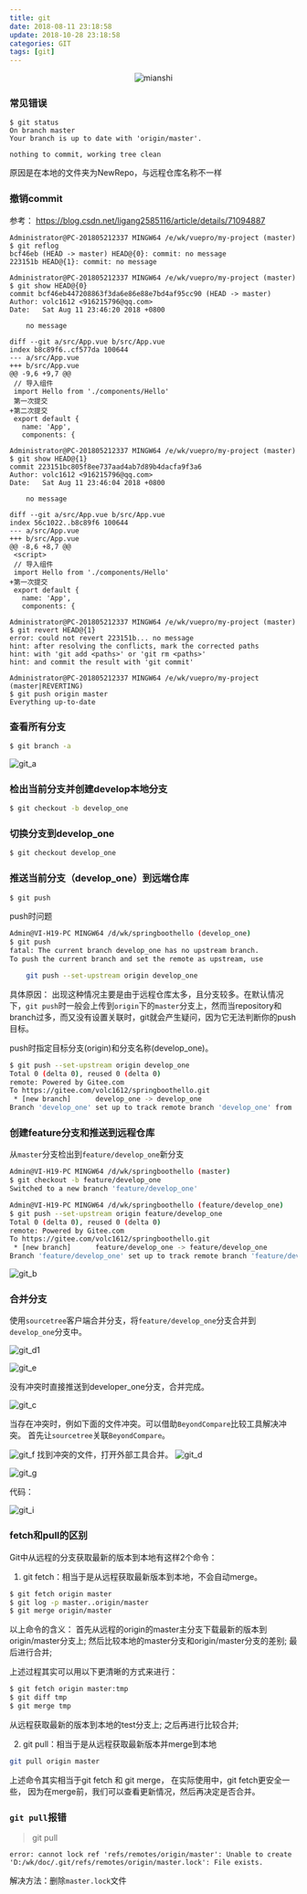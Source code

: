 ```yaml
---
title: git
date: 2018-08-11 23:18:58
update: 2018-10-28 23:18:58
categories: GIT
tags: [git]
---
```


<div align="center">
<img style="text-align: center" src="https://volc1612.gitee.io/blog/images/git/git_0.png" alt="mianshi">
</div>
<!-- more -->

### 常见错误

```
$ git status
On branch master
Your branch is up to date with 'origin/master'.

nothing to commit, working tree clean

```
原因是在本地的文件夹为NewRepo，与远程仓库名称不一样

### 撤销commit

参考： https://blog.csdn.net/ligang2585116/article/details/71094887


```
Administrator@PC-201805212337 MINGW64 /e/wk/vuepro/my-project (master)
$ git reflog
bcf46eb (HEAD -> master) HEAD@{0}: commit: no message
223151b HEAD@{1}: commit: no message

Administrator@PC-201805212337 MINGW64 /e/wk/vuepro/my-project (master)
$ git show HEAD@{0}
commit bcf46eb447208863f3da6e86e88e7bd4af95cc90 (HEAD -> master)
Author: volc1612 <916215796@qq.com>
Date:   Sat Aug 11 23:46:20 2018 +0800

    no message

diff --git a/src/App.vue b/src/App.vue
index b8c89f6..cf577da 100644
--- a/src/App.vue
+++ b/src/App.vue
@@ -9,6 +9,7 @@
 // 导入组件
 import Hello from './components/Hello'
 第一次提交
+第二次提交
 export default {
   name: 'App',
   components: {

Administrator@PC-201805212337 MINGW64 /e/wk/vuepro/my-project (master)
$ git show HEAD@{1}
commit 223151bc805f8ee737aad4ab7d89b4dacfa9f3a6
Author: volc1612 <916215796@qq.com>
Date:   Sat Aug 11 23:46:04 2018 +0800

    no message

diff --git a/src/App.vue b/src/App.vue
index 56c1022..b8c89f6 100644
--- a/src/App.vue
+++ b/src/App.vue
@@ -8,6 +8,7 @@
 <script>
 // 导入组件
 import Hello from './components/Hello'
+第一次提交
 export default {
   name: 'App',
   components: {

Administrator@PC-201805212337 MINGW64 /e/wk/vuepro/my-project (master)
$ git revert HEAD@{1}
error: could not revert 223151b... no message
hint: after resolving the conflicts, mark the corrected paths
hint: with 'git add <paths>' or 'git rm <paths>'
hint: and commit the result with 'git commit'

Administrator@PC-201805212337 MINGW64 /e/wk/vuepro/my-project (master|REVERTING)
$ git push origin master
Everything up-to-date
```

### 查看所有分支

```bash
$ git branch -a
```

![git_a](https://volc1612.gitee.io/blog/images/git/git_a.png)

### 检出当前分支并创建develop本地分支

```bash
$ git checkout -b develop_one
```

### 切换分支到develop_one

```bash
$ git checkout develop_one
```

### 推送当前分支（develop_one）到远端仓库

```bash
$ git push
```

push时问题

```bash
Admin@VI-H19-PC MINGW64 /d/wk/springboothello (develop_one)
$ git push
fatal: The current branch develop_one has no upstream branch.
To push the current branch and set the remote as upstream, use

    git push --set-upstream origin develop_one
```

具体原因： 出现这种情况主要是由于远程仓库太多，且分支较多。在默认情况下，`git push`时一般会上传到`origin`下的`master`分支上，然而当repository和branch过多，而又没有设置关联时，git就会产生疑问，因为它无法判断你的push目标。

push时指定目标分支(origin)和分支名称(develop_one)。

```bash
$ git push --set-upstream origin develop_one
Total 0 (delta 0), reused 0 (delta 0)
remote: Powered by Gitee.com
To https://gitee.com/volc1612/springboothello.git
 * [new branch]      develop_one -> develop_one
Branch 'develop_one' set up to track remote branch 'develop_one' from 'origin'.
```

### 创建feature分支和推送到远程仓库

从`master`分支检出到`feature/develop_one`新分支

```bash
Admin@VI-H19-PC MINGW64 /d/wk/springboothello (master)
$ git checkout -b feature/develop_one
Switched to a new branch 'feature/develop_one'

Admin@VI-H19-PC MINGW64 /d/wk/springboothello (feature/develop_one)
$ git push --set-upstream origin feature/develop_one
Total 0 (delta 0), reused 0 (delta 0)
remote: Powered by Gitee.com
To https://gitee.com/volc1612/springboothello.git
 * [new branch]      feature/develop_one -> feature/develop_one
Branch 'feature/develop_one' set up to track remote branch 'feature/develop_one' from 'origin'.
```

![git_b](https://volc1612.gitee.io/blog/images/git/git_b.png)

### 合并分支

使用`sourcetree`客户端合并分支，将`feature/develop_one`分支合并到`develop_one`分支中。

![git_d1](https://volc1612.gitee.io/blog/images/git/git_d1.png)

![git_e](https://volc1612.gitee.io/blog/images/git/git_e.png)

没有冲突时直接推送到developer_one分支，合并完成。

![git_c](https://volc1612.gitee.io/blog/images/git/git_c.png)


当存在冲突时，例如下面的文件冲突。可以借助`BeyondCompare`比较工具解决冲突。
首先让`sourcetree`关联`BeyondCompare`。

![git_f](https://volc1612.gitee.io/blog/images/git/git_f.png)
找到冲突的文件，打开外部工具合并。
![git_d](https://volc1612.gitee.io/blog/images/git/git_d.png)

![git_g](https://volc1612.gitee.io/blog/images/git/git_g.png)

代码：

![git_i](https://volc1612.gitee.io/blog/images/git/git_i.png)

### fetch和pull的区别

Git中从远程的分支获取最新的版本到本地有这样2个命令：

1. git fetch：相当于是从远程获取最新版本到本地，不会自动merge。

```bash
$ git fetch origin master
$ git log -p master..origin/master
$ git merge origin/master
```

以上命令的含义：
首先从远程的origin的master主分支下载最新的版本到origin/master分支上;
然后比较本地的master分支和origin/master分支的差别;
最后进行合并;

上述过程其实可以用以下更清晰的方式来进行：

```bash
$ git fetch origin master:tmp
$ git diff tmp 
$ git merge tmp
```
从远程获取最新的版本到本地的test分支上;
之后再进行比较合并;

2. git pull：相当于是从远程获取最新版本并merge到本地

```bash
git pull origin master
```
上述命令其实相当于git fetch 和 git merge，
在实际使用中，git fetch更安全一些，
因为在merge前，我们可以查看更新情况，然后再决定是否合并。

### `git pull`报错

> git pull

```
error: cannot lock ref 'refs/remotes/origin/master': Unable to create 'D:/wk/doc/.git/refs/remotes/origin/master.lock': File exists.
```
解决方法：删除`master.lock`文件